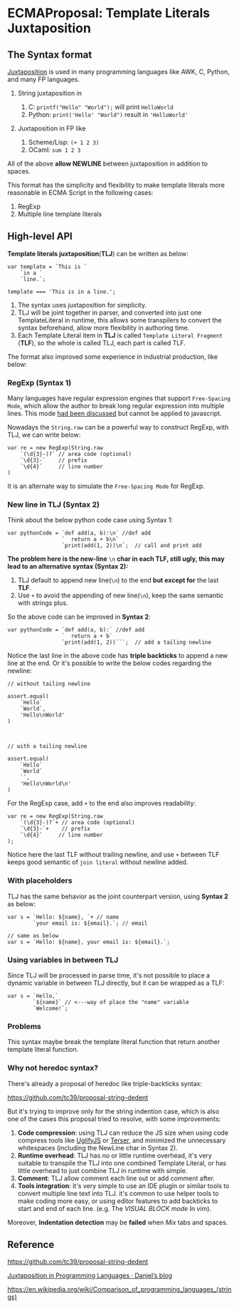 # ECMAProposal: Template Literals Juxtaposition

## The Syntax format

[Juxtaposition](https://en.wikipedia.org/wiki/Juxtaposition) is used in many programming languages like AWK, C, Python, and many FP languages.

1.  String juxtaposition in

    1.  C: `printf("Hello" "World");` will print `HelloWorld`
    1.  Python: `print('Hello' "World")` result in `'HelloWorld'`

1.  Juxtaposition in FP like

    1.  Scheme/Lisp: `(+ 1 2 3)`
    1.  OCaml: `sum 1 2 3`

All of the above **allow NEWLINE** between juxtaposition in addition to spaces.

This format has the simplicity and flexibility to make template literals more reasonable in ECMA Script in the following cases:

1.  RegExp
2.  Multiple line template literals

## High-level API

**Template literals juxtaposition**(**TLJ**) can be written as below:

```
var template = `This is `
    `in a `
    `line.`;

template === 'This is in a line.';
```

1.  The syntax uses juxtaposition for simplicity.
2.  TLJ will be joint together in parser, and converted into just one TemplateLiteral in runtime, this allows some transpilers to convert the syntax beforehand, allow more flexibility in authoring time.
3.  Each Template Literal item in **TLJ** is called `Template Literal Fragment` (**TLF**), so the whole is called TLJ, each part is called TLF.

The format also improved some experience in industrial production, like below:

### RegExp (Syntax 1)

Many languages have regular expression engines that support `Free-Spacing Mode`, which allow the author to break long regular expression into multiple lines. This mode [had been discussed](https://esdiscuss.org/topic/regexp-free-spacing-comments) but cannot be applied to javascript.

Nowadays the `String.raw` can be a powerful way to construct RegExp, with TLJ, we can write below:

```
var re = new RegExp(String.raw
    `(\d{3}-)?` // area code (optional)
    `\d{3}-`    // prefix
    `\d{4}`     // line number
)
```

It is an alternate way to simulate the `Free-Spacing Mode` for RegExp.

### New line in TLJ (Syntax 2)

Think about the below python code case using Syntax 1:

```
var pythonCode = `def add(a, b):\n` //def add
                 `  return a + b\n`
                 `print(add(1, 2))\n`;  // call and print add
```

**The problem here is the new-line** `\n` **char in each TLF, still ugly, this may lead to an alternative syntax (Syntax 2):**

1.  TLJ default to append new line(`\n`) to the end **but except for** the last **TLF**.
2.  Use `+` to avoid the appending of new line(`\n`), keep the same semantic with strings plus.

So the above code can be improved in **Syntax 2**:

````
var pythonCode = `def add(a, b):` //def add
                 `  return a + b`
                 `print(add(1, 2))```;  // add a tailing newline
````

Notice the last line in the above code has **triple backticks** to append a new line at the end. Or it's possible to write the below codes regarding the newline:

```
// without tailing newline

assert.equal(
    `Hello`
    `World`,
    'Hello\nWorld'
)



// with a tailing newline

assert.equal(
    `Hello`
    `World`
    ``,
    'Hello\nWorld\n'
)
```

For the RegExp case, add `+` to the end also improves readability:

```
var re = new RegExp(String.raw
    `(\d{3}-)?`+ // area code (optional)
    `\d{3}-`+    // prefix
    `\d{4}`     // line number
);
```

Notice here the last TLF without trailing newline, and use `+` between TLF keeps good semantic of `join literal` without newline added.

### With placeholders

TLJ has the same behavior as the joint counterpart version, using **Syntax 2** as below:

```
var s = `Hello: ${name}, `+ // name
        `your email is: ${email}.`; // email

// same as below
var s = `Hello: ${name}, your email is: ${email}.`;
```

### Using variables in between TLJ

Since TLJ will be processed in parse time, it's not possible to place a dynamic variable in between TLJ directly, but it can be wrapped as a TLF:

```
var s = `Hello,`
        `${name}` // <---way of place the "name" variable
        `Welcome!`;
```

### Problems

This syntax maybe break the template literal function that return another template literal function.


### Why not heredoc syntax?

There's already a proposal of heredoc like triple-backticks syntax:

https://github.com/tc39/proposal-string-dedent

But it's trying to improve only for the string indention case, which is also one of the cases this proposal tried to resolve, with some improvements:

1.  **Code compression**: using TLJ can reduce the JS size when using code compress tools like [UglifyJS](https://github.com/mishoo/UglifyJS) or [Terser](https://github.com/terser/terser), and minimized the unnecessary whitespaces (including the NewLine char in Syntax 2).
2.  **Runtime overhead**: TLJ has no or little runtime overhead, it's very suitable to transpile the TLJ into one combined Template Literal, or has little overhead to just combine TLJ in runtime with simple.
3.  **Comment**: TLJ allow comment each line out or add comment after.
4.  **Tools integration**: it's very simple to use an IDE plugin or similar tools to convert multiple line text into TLJ. it's common to use helper tools to make coding more easy, or using editor features to add backticks to start and end of each line. (e.g. The *VISUAL BLOCK mode* In vim).

Moreover, **Indentation detection** may be **failed** when *Mix* tabs and spaces.

## Reference

https://github.com/tc39/proposal-string-dedent

[Juxtaposition in Programming Languages · Daniel’s blog](http://www.storytotell.org/post/juxtaposition/)

https://en.wikipedia.org/wiki/Comparison_of_programming_languages_(strings)

